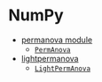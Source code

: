 # NumPy

* [permanova module](permanova.md)
  * [`PermAnova`](permanova.md#permanova_np.permanova.PermAnova)
* [lightpermanova](lightpermanova_np.md)
  * [`LightPermAnova`](lightpermanova_np.md#permanova_np.lightpermanova.LightPermAnova)
